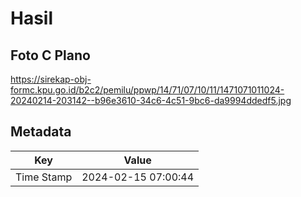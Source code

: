 # Hasil

## Foto C Plano

https://sirekap-obj-formc.kpu.go.id/b2c2/pemilu/ppwp/14/71/07/10/11/1471071011024-20240214-203142--b96e3610-34c6-4c51-9bc6-da9994ddedf5.jpg


## Metadata

| Key        | Value               |
| ---------- | ------------------- |
| Time Stamp | 2024-02-15 07:00:44 |



